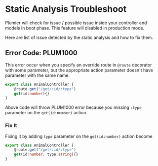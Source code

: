 # Static Analysis Troubleshoot
Plumier will check for issue / possible issue inside your controller and models in boot phase. This feature will disabled in production mode.

Here are list of issue detected by the static analysis and how to fix them.

## Error Code: PLUM1000
This error occur when you specify an override route in `@route` decorator with some parameter, but the appropriate action parameter doesn't have parameter with the same name. 

```typescript
export class AnimalController {
    @route.get("/get/:id/:type")
    get(id:number){}
}
```

Above code will throw PLUM1000 error because you missing `:type` parameter on the `get(id:number)` action.

### Fix It
Fixing it by adding `type` parameter on the `get(id:number)` action become

```typescript
export class AnimalController {
    @route.get("/get/:id/:type")
    get(id:number, type:string){}
}
```
